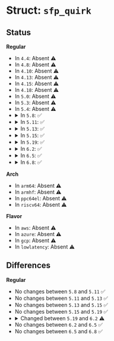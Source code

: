 # Struct: <code>sfp_quirk</code>

## Status
<b>Regular</b>
<ul>
<li>
In <code>4.4</code>: Absent ⚠️
</li>
<li>
In <code>4.8</code>: Absent ⚠️
</li>
<li>
In <code>4.10</code>: Absent ⚠️
</li>
<li>
In <code>4.13</code>: Absent ⚠️
</li>
<li>
In <code>4.15</code>: Absent ⚠️
</li>
<li>
In <code>4.18</code>: Absent ⚠️
</li>
<li>
In <code>5.0</code>: Absent ⚠️
</li>
<li>
In <code>5.3</code>: Absent ⚠️
</li>
<li>
In <code>5.4</code>: Absent ⚠️
</li>
<li>
<details>
<summary>In <code>5.8</code>: ✅</summary>

```c
struct sfp_quirk {
    const char *vendor;
    const char *part;
    void (*modes)(const struct sfp_eeprom_id *, long unsigned int *);
};
```
</details>
</li>
<li>
<details>
<summary>In <code>5.11</code>: ✅</summary>

```c
struct sfp_quirk {
    const char *vendor;
    const char *part;
    void (*modes)(const struct sfp_eeprom_id *, long unsigned int *);
};
```
</details>
</li>
<li>
<details>
<summary>In <code>5.13</code>: ✅</summary>

```c
struct sfp_quirk {
    const char *vendor;
    const char *part;
    void (*modes)(const struct sfp_eeprom_id *, long unsigned int *);
};
```
</details>
</li>
<li>
<details>
<summary>In <code>5.15</code>: ✅</summary>

```c
struct sfp_quirk {
    const char *vendor;
    const char *part;
    void (*modes)(const struct sfp_eeprom_id *, long unsigned int *);
};
```
</details>
</li>
<li>
<details>
<summary>In <code>5.19</code>: ✅</summary>

```c
struct sfp_quirk {
    const char *vendor;
    const char *part;
    void (*modes)(const struct sfp_eeprom_id *, long unsigned int *);
};
```
</details>
</li>
<li>
<details>
<summary>In <code>6.2</code>: ✅</summary>

```c
struct sfp_quirk {
    const char *vendor;
    const char *part;
    void (*modes)(const struct sfp_eeprom_id *, long unsigned int *, long unsigned int *);
    void (*fixup)(struct sfp *);
};
```
</details>
</li>
<li>
<details>
<summary>In <code>6.5</code>: ✅</summary>

```c
struct sfp_quirk {
    const char *vendor;
    const char *part;
    void (*modes)(const struct sfp_eeprom_id *, long unsigned int *, long unsigned int *);
    void (*fixup)(struct sfp *);
};
```
</details>
</li>
<li>
<details>
<summary>In <code>6.8</code>: ✅</summary>

```c
struct sfp_quirk {
    const char *vendor;
    const char *part;
    void (*modes)(const struct sfp_eeprom_id *, long unsigned int *, long unsigned int *);
    void (*fixup)(struct sfp *);
};
```
</details>
</li>
</ul>
<b>Arch</b>
<ul>
<li>
In <code>arm64</code>: Absent ⚠️
</li>
<li>
In <code>armhf</code>: Absent ⚠️
</li>
<li>
In <code>ppc64el</code>: Absent ⚠️
</li>
<li>
In <code>riscv64</code>: Absent ⚠️
</li>
</ul>
<b>Flavor</b>
<ul>
<li>
In <code>aws</code>: Absent ⚠️
</li>
<li>
In <code>azure</code>: Absent ⚠️
</li>
<li>
In <code>gcp</code>: Absent ⚠️
</li>
<li>
In <code>lowlatency</code>: Absent ⚠️
</li>
</ul>

## Differences
<b>Regular</b>
<ul>
<li>
No changes between <code>5.8</code> and <code>5.11</code> ✅
</li>
<li>
No changes between <code>5.11</code> and <code>5.13</code> ✅
</li>
<li>
No changes between <code>5.13</code> and <code>5.15</code> ✅
</li>
<li>
No changes between <code>5.15</code> and <code>5.19</code> ✅
</li>
<li>
<details>
<summary>Changed between <code>5.19</code> and <code>6.2</code> ⚠️</summary>
<ul>
<li>
<b>Field added. </b>
<code>void (*fixup)(struct sfp *)</code>
</li>
<li>
<b>Field type changed. </b>
<code>void (*modes)(const struct sfp_eeprom_id *, long unsigned int *)</code> ➡️ <code>void (*modes)(const struct sfp_eeprom_id *, long unsigned int *, long unsigned int *)</code>
</li>
</ul>
</details>
</li>
<li>
No changes between <code>6.2</code> and <code>6.5</code> ✅
</li>
<li>
No changes between <code>6.5</code> and <code>6.8</code> ✅
</li>
</ul>

